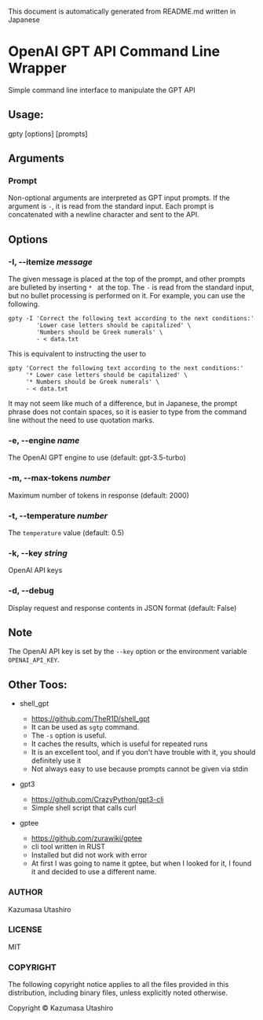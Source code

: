 This document is automatically generated from README.md written in Japanese

# OpenAI GPT API Command Line Wrapper

Simple command line interface to manipulate the GPT API

## Usage:

gpty [options] [prompts]

## Arguments

### Prompt

Non-optional arguments are interpreted as GPT input prompts. If the argument is `-`, it is read from the standard input. Each prompt is concatenated with a newline character and sent to the API.

## Options

### -I, --itemize *message*

The given message is placed at the top of the prompt, and other prompts are bulleted by inserting `* ` at the top. The `-` is read from the standard input, but no bullet processing is performed on it. For example, you can use the following.

    gpty -I 'Correct the following text according to the next conditions:'
            'Lower case letters should be capitalized' \
            'Numbers should be Greek numerals' \
            - < data.txt

This is equivalent to instructing the user to

    gpty 'Correct the following text according to the next conditions:'
         '* Lower case letters should be capitalized' \
         '* Numbers should be Greek numerals' \
         - < data.txt

It may not seem like much of a difference, but in Japanese, the prompt phrase does not contain spaces, so it is easier to type from the command line without the need to use quotation marks.

### -e, --engine *name*

The OpenAI GPT engine to use (default: gpt-3.5-turbo)

### -m, --max-tokens *number*

Maximum number of tokens in response (default: 2000)

### -t, --temperature *number*

The `temperature` value (default: 0.5)

### -k, --key *string*

OpenAI API keys

### -d, --debug

Display request and response contents in JSON format (default: False)

## Note

The OpenAI API key is set by the `--key` option or the environment variable `OPENAI_API_KEY`.

## Other Toos:

- shell_gpt
  - https://github.com/TheR1D/shell_gpt
  - It can be used as `sgtp` command.
  - The `-s` option is useful.
  - It caches the results, which is useful for repeated runs
  - It is an excellent tool, and if you don't have trouble with it, you should definitely use it
  - Not always easy to use because prompts cannot be given via stdin

- gpt3
  - https://github.com/CrazyPython/gpt3-cli
  - Simple shell script that calls curl

- gptee
  - https://github.com/zurawiki/gptee
  - cli tool written in RUST
  - Installed but did not work with error
  - At first I was going to name it gptee, but when I looked for it, I found it and decided to use a different name.

### AUTHOR

Kazumasa Utashiro

### LICENSE

MIT

### COPYRIGHT

The following copyright notice applies to all the files provided in
this distribution, including binary files, unless explicitly noted
otherwise.

Copyright © Kazumasa Utashiro

